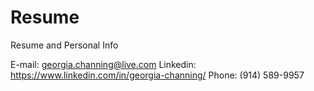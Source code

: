 # Resume
Resume and Personal Info

E-mail: georgia.channing@live.com
Linkedin: https://www.linkedin.com/in/georgia-channing/
Phone: (914) 589-9957
